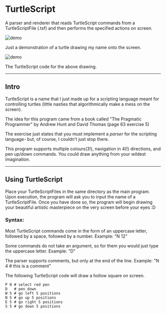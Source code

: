 # TurtleScript
A parser and renderer that reads TurtleScript commands from a TurtleScriptFile (.tsf) and then performs the specified actions on screen.

![demo](https://github.com/Nytra/TurtleScript/blob/master/demo1.gif)

Just a demonstration of a turtle drawing my name onto the screen.

![demo](https://github.com/Nytra/TurtleScript/blob/master/yeah_it_supports_comments.PNG)

The TurtleScript code for the above drawing.

---

## Intro

TurtleScript is a name that I just made up for a scripting language meant for controlling turtles (little nasties that algorithmically make a mess on the screen).

The idea for this program came from a book called "The Pragmatic Programmer" by Andrew Hunt and David Thomas (page 63 exercise 5)

The exercise just states that you must implement a *parser* for the scripting language- but, of course, I couldn't just stop there. 

This program supports multiple colours(3!), navigation in 4(!) directions, and pen up/down commands. You could draw anything from your wildest imagination.

---

## Using TurtleScript

Place your TurtleScriptFiles in the same directory as the main program. Upon execution, the program will ask you to input the name of a TurtleScriptFile. Once you have done so, the program will begin drawing your beautiful artistic masterpiece on the very screen before your eyes :D

### Syntax:

Most TurtleScript commands come in the form of an uppercase letter, followed by a space, followed by a number.
Example: "N 12"

Some commands do not take an argument, so for them you would just type the uppercase letter.
Example: "D"

The parser supports comments, but only at the end of the line.
Example: "N 4 # this is a comment"

The following TurtleScript code will draw a hollow square on screen.

```
P 0 # select red pen
D 	# pen down
W 5	# go left 5 positions
N 5	# go up 5 positions
E 5	# go right 5 positions
S 5	# go down 5 positions
```
